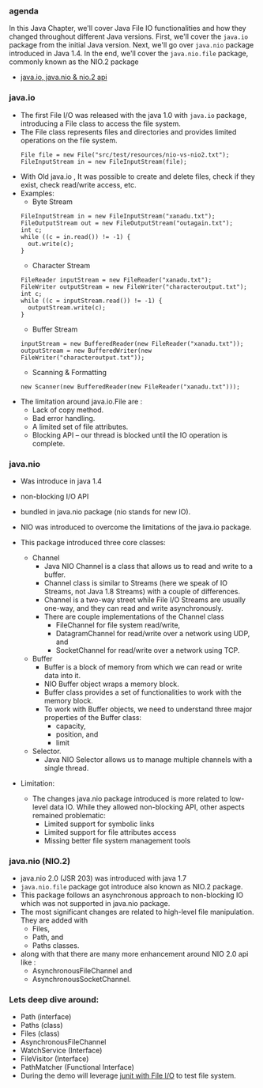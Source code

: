 ### agenda
In this Java Chapter, we'll cover Java File IO functionalities and how they changed throughout different Java versions. First, we'll cover the `java.io` package from the initial Java version. Next, we'll go over `java.nio` package introduced in Java 1.4. In the end, we'll cover the `java.nio.file` package, commonly known as the NIO.2 package

- [java.io, java.nio & nio.2 api](https://docs.oracle.com/javase/8/docs/technotes/guides/io/index.html)

### java.io
- The first File I/O was released with the java 1.0 with `java.io` package, introducing a File class to access the file system. 
- The File class represents files and directories and provides limited operations on the file system. 
  ```
  File file = new File("src/test/resources/nio-vs-nio2.txt");
  FileInputStream in = new FileInputStream(file);
  ```
- With Old java.io , It was possible to create and delete files, check if they exist, check read/write access, etc.
- Examples:
  - Byte Stream
  ```
  FileInputStream in = new FileInputStream("xanadu.txt");
  FileOutputStream out = new FileOutputStream("outagain.txt");
  int c;
  while ((c = in.read()) != -1) {
    out.write(c);
  }
  ```
  - Character Stream
  ```
  FileReader inputStream = new FileReader("xanadu.txt");
  FileWriter outputStream = new FileWriter("characteroutput.txt");
  int c;
  while ((c = inputStream.read()) != -1) {
    outputStream.write(c);
  }
  ```
  - Buffer Stream
  ```
  inputStream = new BufferedReader(new FileReader("xanadu.txt"));
  outputStream = new BufferedWriter(new FileWriter("characteroutput.txt"));
  ```
  - Scanning & Formatting
  ```
  new Scanner(new BufferedReader(new FileReader("xanadu.txt")));
  ```
- The limitation around java.io.File are :
  - Lack of copy method.
  - Bad error handling.
  - A limited set of file attributes.
  - Blocking API – our thread is blocked until the IO operation is complete.

### java.nio
- Was introduce in java 1.4
- non-blocking I/O API
- bundled in java.nio package (nio stands for new IO).
- NIO was introduced to overcome the limitations of the java.io package.
- This package introduced three core classes: 
  - Channel 
    - Java NIO Channel is a class that allows us to read and write to a buffer. 
    - Channel class is similar to Streams (here we speak of IO Streams, not Java 1.8 Streams) with a couple of differences. 
    - Channel is a two-way street while File I/O Streams are usually one-way, and they can read and write asynchronously.
    - There are couple implementations of the Channel class
      - FileChannel for file system read/write, 
      - DatagramChannel for read/write over a network using UDP, and 
      - SocketChannel for read/write over a network using TCP.
  - Buffer
    - Buffer is a block of memory from which we can read or write data into it. 
    - NIO Buffer object wraps a memory block. 
    - Buffer class provides a set of functionalities to work with the memory block. 
    - To work with Buffer objects, we need to understand three major properties of the Buffer class: 
      - capacity, 
      - position, and 
      - limit
  - Selector.
    - Java NIO Selector allows us to manage multiple channels with a single thread.

- Limitation:
  - The changes java.nio package introduced is more related to low-level data IO. While they allowed non-blocking API, other aspects remained problematic:
    - Limited support for symbolic links 
    - Limited support for file attributes access 
    - Missing better file system management tools

### java.nio (NIO.2)
- java.nio 2.0 (JSR 203) was introduced with java 1.7
- `java.nio.file` package got introduce also known as NIO.2 package.
- This package follows an asynchronous approach to non-blocking IO which was not supported in java.nio package.
- The most significant changes are related to high-level file manipulation. They are added with 
  - Files, 
  - Path, and 
  - Paths classes. 
- along with that there are many more enhancement around NIO 2.0 api like : 
  - AsynchronousFileChannel and 
  - AsynchronousSocketChannel.

### Lets deep dive around:
  - Path (interface)
  - Paths (class)
  - Files (class)
  - AsynchronousFileChannel
  - WatchService (Interface)
  - FileVisitor (Interface)
  - PathMatcher (Functional Interface)
  - During the demo will leverage [junit with File I/O](https://blogs.oracle.com/javamagazine/post/working-and-unit-testing-with-temporary-files-in-java) to test file system.